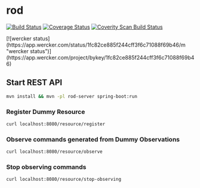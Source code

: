 # rod

[![Build Status](https://travis-ci.org/ekholabs/rod.svg)](https://travis-ci.org/ekholabs/rod)
[![Coverage Status](https://coveralls.io/repos/ekholabs/rod/badge.svg?branch=master&service=github)](https://coveralls.io/github/ekholabs/rod?branch=master)
<a href="https://scan.coverity.com/projects/5771">
  <img alt="Coverity Scan Build Status"
       src="https://scan.coverity.com/projects/5771/badge.svg"/>
</a>

<p/>
[![wercker status](https://app.wercker.com/status/1fc82ce885f244cff3f6c71088f69b46/m "wercker status")](https://app.wercker.com/project/bykey/1fc82ce885f244cff3f6c71088f69b46)

## Start REST API

```bash
mvn install && mvn -pl rod-server spring-boot:run
```

### Register Dummy Resource

```bash
curl localhost:8080/resource/register
```

### Observe commands generated from Dummy Observations

```bash
curl localhost:8080/resource/observe
```

### Stop observing commands

```bash
curl localhost:8080/resource/stop-observing
```

